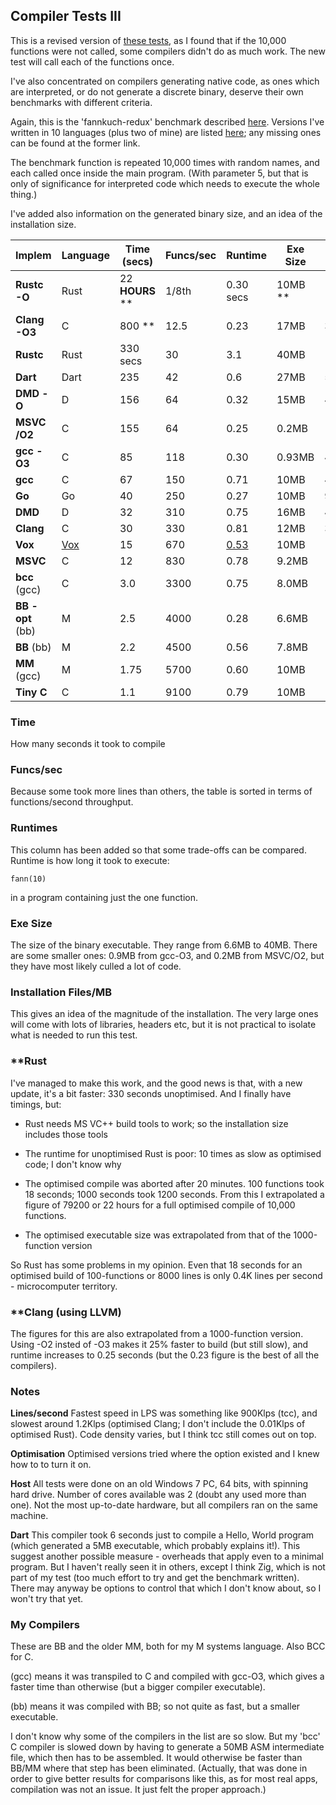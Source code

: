 ## Compiler Tests III

This is a revised version of [these tests](Compilertest2.md), as I found that if the 10,000 functions were not called, some compilers didn't do as much work. The new test will call each of the functions once.

I've also concentrated on compilers generating native code, as ones which are interpreted, or do not generate a discrete binary, deserve their own benchmarks with different criteria.

Again, this is the 'fannkuch-redux' benchmark described [here](https://benchmarksgame-team.pages.debian.net/benchmarksgame/performance/fannkuchredux.html). Versions I've written in 10 languages (plus two of mine) are listed [here](fannkuch.txt); any missing ones can be found at the former link.

The benchmark function is repeated 10,000 times with random names, and each called once inside the main program. (With parameter 5, but that is only of significance for interpreted code which needs to execute the whole thing.)

I've added also information on the generated binary size, and an idea of the installation size.

Implem | Language | Time (secs) | Funcs/sec | Runtime | Exe Size | Inst Files | Inst MB
--- | --- | --- | --- | --- | --- | --- | ---
**Rustc -O** | Rust  | 22 **HOURS** \*\* | 1/8th | 0.30 secs| 10MB \*\* | 12+14600 | 100MB + 2800MB
**Clang -O3**        | C | 800 \*\* | 12.5 | 0.23 | 17MB | 350 | 1600MB
**Rustc** | Rust  | 330 secs | 30 | 3.1 | 40MB | 12+14600 | 100MB+2800MB
**Dart**          | Dart | 235| 42 | 0.6 | 27MB | 500 | 490MB
**DMD -O**       | D | 156 | 64 | 0.32 | 15MB | 4000 | 300MB 
**MSVC /O2**          | C | 155 |64 | 0.25 | 0.2MB | 14600 | 2800MB
**gcc -O3**           | C            | 85 | 118 | 0.30 | 0.93MB | 4800 | 550MB
**gcc**           | C            | 67 | 150 | 0.71 | 10MB | 4800 | 550MB
**Go**            | Go | 40 | 250 | 0.27 | 10MB | 9200 | 350MB
**DMD**           | D | 32 | 310 | 0.75 | 16MB | 4000 | 300MB
**Clang**         | C | 30 | 330 | 0.81 | 12MB | 350 | 1600MB
**Vox**           | [Vox](https://github.com/MrSmith33/vox) | 15 | 670 | [0.53](https://gist.github.com/MrSmith33/ac14e66a83b9d047793adede464ca1ef#file-fannkuch-vx) | 10MB | 1 | 2.4MB
**MSVC**          | C | 12  |830 | 0.78 | 9.2MB | 14600 | 2800MB
**bcc** (gcc)     | C        | 3.0 | 3300 | 0.75 | 8.0MB | 1 | 0.7MB
**BB -opt** (bb)   | M        | 2.5 | 4000 | 0.28 | 6.6MB | 1 | 0.6MB
**BB** (bb)       | M        | 2.2 | 4500 | 0.56 | 7.8MB | 1 | 0.6MB
**MM** (gcc)      | M        | 1.75 | 5700 | 0.60 | 10MB | 1 | 0.8MB
**Tiny C**        | C        | 1.1 | 9100 | 0.79 | 10MB | 120 | 1.8MB

### Time

How many seconds it took to compile

### Funcs/sec

Because some took more lines than others, the table is sorted in terms of functions/second throughput.

### Runtimes

This column has been added so that some trade-offs can be compared. Runtime is how long it took to execute:

    fann(10)
    
in a program containing just the one function.

### Exe Size

The size of the binary executable. They range from 6.6MB to 40MB. There are some smaller ones: 0.9MB from gcc-O3, and 0.2MB from MSVC/O2, but they have most likely culled a lot of code.

### Installation Files/MB

This gives an idea of the magnitude of the installation. The very large ones will come with lots of libraries, headers etc, but it is not practical to isolate what is needed to run this test.

### \*\*Rust

I've managed to make this work, and the good news is that, with a new update, it's a bit faster: 330 seconds unoptimised. And I finally have timings, but:

* Rust needs MS VC++ build tools to work; so the installation size includes those tools

* The runtime for unoptimised Rust is poor: 10 times as slow as optimised code; I don't know why

* The optimised compile was aborted after 20 minutes. 100 functions took 18 seconds; 1000 seconds took 1200 seconds. From this I extrapolated a figure of 79200 or 22 hours for a full optimised compile of 10,000 functions.

* The optimised executable size was extrapolated from that of the 1000-function version

So Rust has some problems in my opinion. Even that 18 seconds for an optimised build of 100-functions or 8000 lines is only 0.4K lines per second - microcomputer territory.

### \*\*Clang (using LLVM)

The figures for this are also extrapolated from a 1000-function version. Using -O2 insted of -O3 makes it 25% faster to build (but still slow), and runtime increases to 0.25 seconds (but the 0.23 figure is the best of all the compilers).

### Notes

**Lines/second** Fastest speed in LPS was something like 900Klps (tcc), and slowest around 1.2Klps (optimised Clang; I don't include the 0.01Klps of optimised Rust). Code density varies, but I think tcc still comes out on top.

**Optimisation** Optimised versions tried where the option existed and I knew how to to turn it on.

**Host** All tests were done on an old Windows 7 PC, 64 bits, with spinning hard drive. Number of cores available was 2 (doubt any used more than one). Not the most up-to-date hardware, but all compilers ran on the same machine.

**Dart** This compiler took 6 seconds just to compile a Hello, World program (which generated a 5MB executable, which probably explains it!). This suggest another possible measure - overheads that apply even to a minimal program. But I haven't really seen it in others, except I think Zig, which is not part of my test (too much effort to try and get the benchmark written). There may anyway be options to control that which I don't know about, so I won't try that yet.


### My Compilers

These are BB and the older MM, both for my M systems language. Also BCC for C.

(gcc) means it was transpiled to C and compiled with gcc-O3, which gives a faster time than otherwise (but a bigger compiler executable).

(bb) means it was compiled with BB; so not quite as fast, but a smaller executable.

I don't know why some of the compilers in the list are so slow. But my 'bcc' C compiler is slowed down by having to generate a 50MB ASM intermediate file, which then has to be assembled. It would otherwise be faster than BB/MM where that step has been eliminated. (Actually, that was done in order to give better results for comparisons like this, as for most real apps, compilation was not an issue. It just felt the proper approach.)

